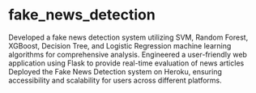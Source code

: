 # fake_news_detection


Developed a fake news detection system utilizing SVM, Random Forest, XGBoost, Decision
Tree, and Logistic Regression machine learning algorithms for comprehensive analysis.
Engineered a user-friendly web application using Flask to provide real-time evaluation of
news articles
Deployed the Fake News Detection system on Heroku, ensuring accessibility and scalability
for users across different platforms.
